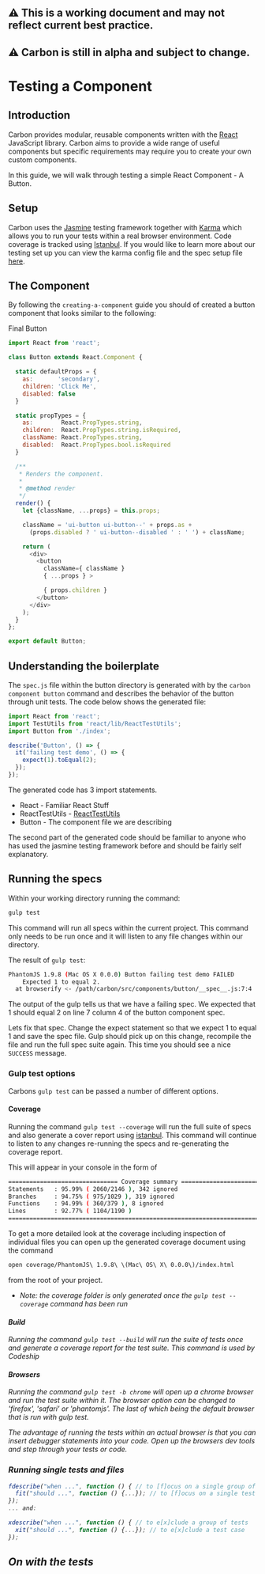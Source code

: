 ## :warning: This is a working document and may not reflect current best practice.
## :warning: Carbon is still in alpha and subject to change.

# Testing a Component

## Introduction

Carbon provides modular, reusable components written with the [React](https://facebook.github.io/react/) JavaScript library. Carbon aims to provide a wide range of useful components but specific requirements may require you to create your own custom components.

In this guide, we will walk through testing a simple React Component - A Button.

## Setup

Carbon uses the [Jasmine](http://jasmine.github.io/) testing framework together with [Karma](http://karma-runner.github.io/0.13/index.html) which allows you to run your tests within a real browser environment. Code coverage is tracked using [Istanbul](https://github.com/gotwarlost/istanbul). If you would like to learn more about our testing set up you can view the karma config file and the spec setup file [here](https://github.com/Sage/carbon-factory/tree/master/src/gulp).

## The Component

By following the `creating-a-component` guide you should of created a button component that looks similar to the following:

Final Button

```javascript
import React from 'react';

class Button extends React.Component {

  static defaultProps = {
    as:       'secondary',
    children: 'Click Me',
    disabled: false
  }

  static propTypes = {
    as:        React.PropTypes.string,
    children:  React.PropTypes.string.isRequired,
    className: React.PropTypes.string,
    disabled:  React.PropTypes.bool.isRequired
  }

  /**
   * Renders the component.
   *
   * @method render
   */
  render() {
    let {className, ...props} = this.props;

    className = 'ui-button ui-button--' + props.as +
      (props.disabled ? ' ui-button--disabled ' : ' ') + className;

    return (
      <div>
        <button
          className={ className }
          { ...props } >

          { props.children }
        </button>
      </div>
    );
  }
};

export default Button;
```

## Understanding the boilerplate

The `spec.js` file within the button directory is generated with by the `carbon component button` command and describes the behavior of the button through unit tests. The code below shows the generated file:

```javascript
import React from 'react';
import TestUtils from 'react/lib/ReactTestUtils';
import Button from './index';

describe('Button', () => {
  it('failing test demo', () => {
    expect(1).toEqual(2);
  });
});
```

The generated code has 3 import statements.
* React - Familiar React Stuff
* ReactTestUtils - [ReactTestUtils](https://facebook.github.io/react/docs/test-utils.html)
* Button - The component file we are describing

The second part of the generated code should be familiar to anyone who has used the jasmine testing framework before and should be fairly self explanatory.

## Running the specs
Within your working directory running the command:

```sh
gulp test
```

This command will run all specs within the current project. This command only needs to be run once and it will listen to any file changes within our directory.

The result of `gulp test`:

```sh
PhantomJS 1.9.8 (Mac OS X 0.0.0) Button failing test demo FAILED
	Expected 1 to equal 2.
  at browserify <- /path/carbon/src/components/button/__spec__.js:7:4
```

The output of the gulp tells us that we have a failing spec. We expected that 1 should equal 2 on line 7 column 4 of the button component spec.

Lets fix that spec. Change the expect statement so that we expect 1 to equal 1 and save the spec file. Gulp should pick up on this change, recompile the file and run the full spec suite again. This time you should see a nice `SUCCESS` message.

### Gulp test options

Carbons `gulp test` can be passed a number of different options.

#### Coverage
Running the command `gulp test --coverage` will run the full suite of specs and also generate a cover report using [istanbul](https://github.com/gotwarlost/istanbul). This command will continue to listen to any changes re-running the specs and re-generating the coverage report.

This will appear in your console in the form of
```sh
=============================== Coverage summary ===============================
Statements   : 95.99% ( 2060/2146 ), 342 ignored
Branches     : 94.75% ( 975/1029 ), 319 ignored
Functions    : 94.99% ( 360/379 ), 8 ignored
Lines        : 92.77% ( 1104/1190 )
================================================================================
```

To get a more detailed look at the coverage including inspection of individual files you can open up the generated coverage document using the command

```sh
open coverage/PhantomJS\ 1.9.8\ \(Mac\ OS\ X\ 0.0.0\)/index.html
```

from the root of your project.

* <i>Note: the coverage folder is only generated once the `gulp test --coverage` command has been run<i>

#### Build
Running the command `gulp test --build` will run the suite of tests once and generate a coverage report for the test suite. This command is used by Codeship

#### Browsers
Running the command `gulp test -b chrome` will open up a chrome browser and run the test suite within it. The browser option can be changed to 'firefox', 'safari' or 'phantomjs'. The last of which being the default browser that is run with gulp test.

The advantage of running the tests within an actual browser is that you can insert debugger statements into your code. Open up the browsers dev tools and step through your tests or code.

### Running single tests and files

```javascript
fdescribe("when ...", function () { // to [f]ocus on a single group of tests
  fit("should ...", function () {...}); // to [f]ocus on a single test case
});
... and:

xdescribe("when ...", function () { // to e[x]clude a group of tests
  xit("should ...", function () {...}); // to e[x]clude a test case
});
```

## On with the tests
